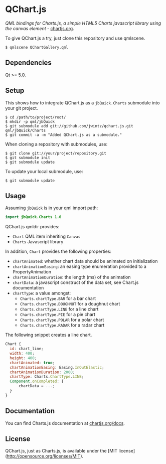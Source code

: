 # QChart.js

*QML bindings for Charts.js, a simple HTML5 Charts javascript library
 using the canvas element* -
 [chartjs.org](http://www.chartjs.org).

To give QChart.js a try, just clone this repository and use qmlscene.

```Shell
$ qmlscene QChartGallery.qml
```

## Dependencies

Qt >= 5.0.

## Setup

This shows how to integrate QChart.js as a ``jbQuick.Charts`` submodule into your git project.

```Shell
$ cd /path/to/project/root/
$ mkdir -p qml/jbQuick
$ git submodule add git://github.com/jwintz/qchart.js.git qml/jbQuick/Charts
$ git commit -a -m "Added QChart.js as a submodule."
```

When cloning a repository with submodules, use:

```Shell
$ git clone git://your/project/repository.git
$ git submodule init
$ git submodule update
```

To update your local submodule, use:

```Shell
$ git submodule update
```

## Usage

Assuming ``jbQuick`` is in your qml import path:

```QML
import jbQuick.Charts 1.0
```

QChart.js qmldir provides:
* ``Chart`` QML item inheriting ``Canvas``
* ``Charts`` Javascript library

In addition, ``Chart`` provides the following properties:
* ``chartAnimated``: whether chart data should be animated on initialization
* ``chartAnimationEasing``: an easing type enumeration provided to a PropertyAnimation
* ``chartAnimationDuration``: the length (ms) of the animation
* ``chartData``: a javascript construct of the data set, see Chart.js documentation
* ``chartType``: a value amongst:
  * ``Charts.chartType.BAR`` for a bar chart
  * ``Charts.chartType.DOUGHNUT`` for a doughnut chart
  * ``Charts.chartType.LINE`` for a line chart
  * ``Charts.chartType.PIE`` for a pie chart
  * ``Charts.chartType.POLAR`` for a polar chart
  * ``Charts.chartType.RADAR`` for a radar chart

The following snippet creates a line chart.

```QML
Chart {
  id: chart_line;
  width: 400;
  height: 400;
  chartAnimated: true;
  chartAnimationEasing: Easing.InOutElastic;
  chartAnimationDuration: 2000;
  chartType: Charts.ChartType.LINE;
  Component.onCompleted: {
      chartData = ...;
  }
}
```

## Documentation

You can find Charts.js documentation at
[chartjs.org/docs](http://www.chartjs.org/docs).

## License

QChart.js, just as Charts.js, is available under the [MIT license]
(http://opensource.org/licenses/MIT).
